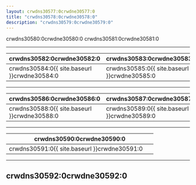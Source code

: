 ```yaml
---
layout: crwdns30577:0crwdne30577:0
title: "crwdns30578:0crwdne30578:0"
description: "crwdns30579:0crwdne30579:0"
---
```

crwdns30580:0crwdne30580:0 crwdns30581:0crwdne30581:0

<hr />

| crwdns30582:0crwdne30582:0                                           | crwdns30583:0crwdne30583:0                                           |
| -------------------------------------------------------------------- | -------------------------------------------------------------------- |
| crwdns30584:0{{ site.baseurl }}crwdne30584:0&nbsp;&nbsp;&nbsp;&nbsp; | crwdns30585:0{{ site.baseurl }}crwdne30585:0&nbsp;&nbsp;&nbsp;&nbsp; |

<hr />

| crwdns30586:0crwdne30586:0                                            | crwdns30587:0crwdne30587:0                   |
| --------------------------------------------------------------------- | -------------------------------------------- |
| crwdns30588:0{{ site.baseurl }}crwdne30588:0 &nbsp;&nbsp;&nbsp;&nbsp; | crwdns30589:0{{ site.baseurl }}crwdne30589:0 |

<hr />

| crwdns30590:0crwdne30590:0                                            |
| --------------------------------------------------------------------- |
| crwdns30591:0{{ site.baseurl }}crwdne30591:0 &nbsp;&nbsp;&nbsp;&nbsp; |

<hr />

## crwdns30592:0crwdne30592:0

<div class="video-wrapper">
<iframe width="560" height="315" src="crwdns30593:0crwdne30593:0" frameborder="0" allow="autoplay; encrypted-media" allowfullscreen mark="crwd-mark"></iframe>
</div>
